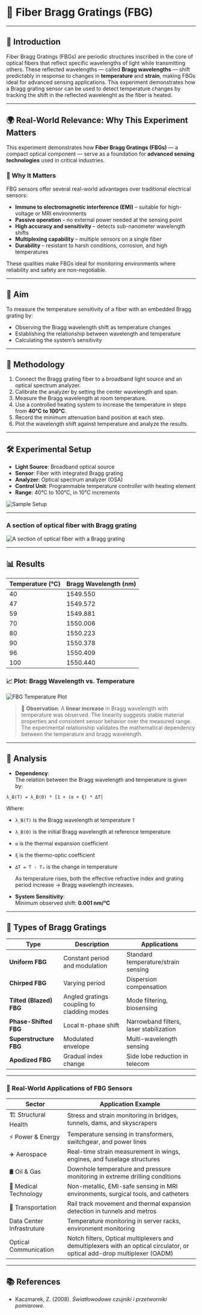 # 🔬 Fiber Bragg Gratings (FBG) 
---

## 📘 Introduction

Fiber Bragg Gratings (FBGs) are periodic structures inscribed in the core of optical fibers that reflect specific wavelengths of light while transmitting others. These reflected wavelengths — called **Bragg wavelengths** — shift predictably in response to changes in **temperature** and **strain**, making FBGs ideal for advanced sensing applications. This experiment demonstrates how a Bragg grating sensor can be used to detect temperature changes by tracking the shift in the reflected wavelenght as the fiber is heated.

---
## 🌍 Real-World Relevance: Why This Experiment Matters

This experiment demonstrates how **Fiber Bragg Gratings (FBGs)** — a compact optical component — serve as a foundation for **advanced sensing technologies** used in critical industries.

### 🚀 Why It Matters

FBG sensors offer several real-world advantages over traditional electrical sensors:
- **Immune to electromagnetic interference (EMI)** – suitable for high-voltage or MRI environments  
- **Passive operation** – no external power needed at the sensing point  
- **High accuracy and sensitivity** – detects sub-nanometer wavelength shifts  
- **Multiplexing capability** – multiple sensors on a single fiber  
- **Durability** – resistant to harsh conditions, corrosion, and high temperatures  

These qualities make FBGs ideal for monitoring environments where reliability and safety are non-negotiable.

---

## 🎯 Aim

To measure the temperature sensitivity of a fiber with an embedded Bragg grating by:
- Observing the Bragg wavelength shift as temperature changes
- Establishing the relationship between wavelength and temperature
- Calculating the system’s sensitivity

---

## 🔬 Methodology

1. Connect the Bragg grating fiber to a broadband light source and an optical spectrum analyzer.
2. Calibrate the analyzer by setting the center wavelength and span.
3. Measure the Bragg wavelength at room temperature.
4. Use a controlled heating system to increase the temperature in steps from **40°C to 100°C**.
5. Record the minimum attenuation band position at each step.
6. Plot the wavelength shift against temperature and analyze the results.

---

## 🛠️ Experimental Setup

- **Light Source**: Broadband optical source
- **Sensor**: Fiber with integrated Bragg grating
- **Analyzer**: Optical spectrum analyzer (OSA)
- **Control Unit**: Programmable temperature controller with heating element
- **Range**: 40°C to 100°C, in 10°C increments

![Sample Setup](https://github.com/samueloladosu37/fiber-bragg-gratings/blob/main/Setup.png)

---

### A section of optical fiber with Bragg grating
![A section of optical fiber with a Bragg grating](https://github.com/samueloladosu37/fiber-bragg-gratings/blob/main/A%20section%20of%20optical%20fiber%20with%20a%20Bragg%20grating.png)

---
## 📊 Results

| Temperature (°C) | Bragg Wavelength (nm) |
|------------------|------------------------|
| 40               | 1549.550               |
| 47               | 1549.572               |
| 59               | 1549.881               |
| 70               | 1550.006               |
| 80               | 1550.223               |
| 90               | 1550.378               |
| 96               | 1550.409               |
| 100              | 1550.440               |

### 📈 Plot: Bragg Wavelength vs. Temperature

![FBG Temperature Plot](https://github.com/samueloladosu37/fiber-bragg-gratings/blob/main/Plot.png)

> 📌 **Observation**: A **linear increase** in Bragg wavelength with temperature was observed. The linearity suggests stable material properties and consistent sensor behavior over the measured range. The experimental relationship validates the mathematical dependency between the temperature and bragg wavelength.

---

## 📐 Analysis

- **Dependency**:  
  The relation between the Bragg wavelength and temperature is given by:

`λ_B(T) = λ_B(0) * [1 + (α + ξ) * ΔT]`

Where:
- `λ_B(T)` is the Bragg wavelength at temperature `T`
- `λ_B(0)` is the initial Bragg wavelength at reference temperature
- `α` is the thermal expansion coefficient
- `ξ` is the thermo-optic coefficient
- `ΔT = T - T₀` is the change in temperature

  As temperature rises, both the effective refractive index and grating period increase → Bragg wavelength increases.

- **System Sensitivity**:  
  Minimum observed shift: **0.001 nm/°C**

---

## 🧬 Types of Bragg Gratings

| Type | Description | Applications |
|------|-------------|--------------|
| **Uniform FBG** | Constant period and modulation | Standard temperature/strain sensing |
| **Chirped FBG** | Varying period | Dispersion compensation |
| **Tilted (Blazed) FBG** | Angled gratings coupling to cladding modes | Mode filtering, biosensing |
| **Phase-Shifted FBG** | Local π-phase shift | Narrowband filters, laser stabilization |
| **Superstructure FBG** | Modulated envelope | Multi-wavelength sensing |
| **Apodized FBG** | Gradual index change | Side lobe reduction in telecom |

---

### 🔧 Real-World Applications of FBG Sensors

| Sector                | Application Example                                                          |
|-----------------------|-------------------------------------------------------------------------------|
| 🏗️ Structural Health   | Stress and strain monitoring in bridges, tunnels, dams, and skyscrapers        |
| ⚡ Power & Energy      | Temperature sensing in transformers, switchgear, and power lines               |
| ✈️ Aerospace           | Real-time strain measurement in wings, engines, and fuselage structures        |
| 🛢️ Oil & Gas           | Downhole temperature and pressure monitoring in extreme drilling conditions    |
| 🏥 Medical Technology  | Non-metallic, EMI-safe sensing in MRI environments, surgical tools, and catheters |
| 🚄 Transportation      | Rail track movement and thermal expansion detection in tunnels and metros      |
| Data Center Infrastruture| Temperature monitoring in server racks, environment monitoring    |
| Optical Communication|  Notch filters, Optical multiplexers and demultiplexers with an optical circulator, or optical add-drop multiplexer (OADM)   |

---

## 📚 References 
- Kaczmarek, Z. (2008). *Światłowodowe czujniki i przetworniki pomiarowe*.

